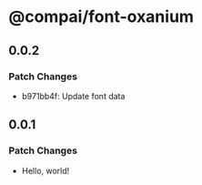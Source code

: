 # @compai/font-oxanium

## 0.0.2

### Patch Changes

- b971bb4f: Update font data

## 0.0.1

### Patch Changes

- Hello, world!
